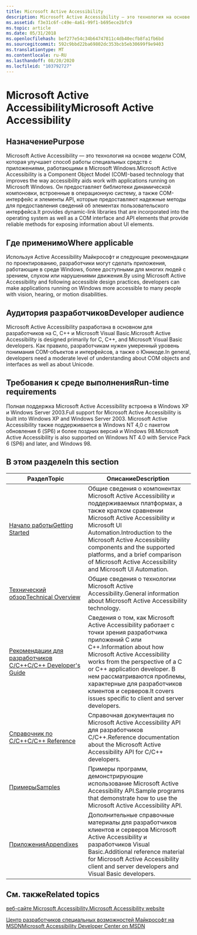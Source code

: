```yaml
---
title: Microsoft Active Accessibility
description: Microsoft Active Accessibility — это технология на основе модели COM, которая улучшает способ работы специальных средств с приложениями, работающими в Microsoft Windows.
ms.assetid: f3e31c6f-c49e-4a61-99f1-b695ece2bfc9
ms.topic: article
ms.date: 05/31/2018
ms.openlocfilehash: bef277e54c34b64747811c4db40ecfb8fa1fb6bd
ms.sourcegitcommit: 592c9bbd22ba69802dc353bcb5eb30699f9e9403
ms.translationtype: MT
ms.contentlocale: ru-RU
ms.lasthandoff: 08/20/2020
ms.locfileid: "103792727"
---
```

# <a name="microsoft-active-accessibility"></a><span data-ttu-id="98ac1-103">Microsoft Active Accessibility</span><span class="sxs-lookup"><span data-stu-id="98ac1-103">Microsoft Active Accessibility</span></span>

## <a name="purpose"></a><span data-ttu-id="98ac1-104">Назначение</span><span class="sxs-lookup"><span data-stu-id="98ac1-104">Purpose</span></span>

<span data-ttu-id="98ac1-105">Microsoft Active Accessibility — это технология на основе модели COM, которая улучшает способ работы специальных средств с приложениями, работающими в Microsoft Windows.</span><span class="sxs-lookup"><span data-stu-id="98ac1-105">Microsoft Active Accessibility is a Component Object Model (COM)-based technology that improves the way accessibility aids work with applications running on Microsoft Windows.</span></span> <span data-ttu-id="98ac1-106">Он предоставляет библиотеки динамической компоновки, встроенные в операционную систему, а также COM-интерфейс и элементы API, которые предоставляют надежные методы для предоставления сведений об элементах пользовательского интерфейса.</span><span class="sxs-lookup"><span data-stu-id="98ac1-106">It provides dynamic-link libraries that are incorporated into the operating system as well as a COM interface and API elements that provide reliable methods for exposing information about UI elements.</span></span>

## <a name="where-applicable"></a><span data-ttu-id="98ac1-107">Где применимо</span><span class="sxs-lookup"><span data-stu-id="98ac1-107">Where applicable</span></span>

<span data-ttu-id="98ac1-108">Используя Active Accessibility Майкрософт и следующие рекомендации по проектированию, разработчики могут сделать приложения, работающие в среде Windows, более доступными для многих людей с зрением, слухом или нарушениями движения.</span><span class="sxs-lookup"><span data-stu-id="98ac1-108">By using Microsoft Active Accessibility and following accessible design practices, developers can make applications running on Windows more accessible to many people with vision, hearing, or motion disabilities.</span></span>

## <a name="developer-audience"></a><span data-ttu-id="98ac1-109">Аудитория разработчиков</span><span class="sxs-lookup"><span data-stu-id="98ac1-109">Developer audience</span></span>

<span data-ttu-id="98ac1-110">Microsoft Active Accessibility разработана в основном для разработчиков на C, C++ и Microsoft Visual Basic.</span><span class="sxs-lookup"><span data-stu-id="98ac1-110">Microsoft Active Accessibility is designed primarily for C, C++, and Microsoft Visual Basic developers.</span></span> <span data-ttu-id="98ac1-111">Как правило, разработчикам нужен умеренный уровень понимания COM-объектов и интерфейсов, а также о Юникоде.</span><span class="sxs-lookup"><span data-stu-id="98ac1-111">In general, developers need a moderate level of understanding about COM objects and interfaces as well as about Unicode.</span></span>

## <a name="run-time-requirements"></a><span data-ttu-id="98ac1-112">Требования к среде выполнения</span><span class="sxs-lookup"><span data-stu-id="98ac1-112">Run-time requirements</span></span>

<span data-ttu-id="98ac1-113">Полная поддержка Microsoft Active Accessibility встроена в Windows XP и Windows Server 2003.</span><span class="sxs-lookup"><span data-stu-id="98ac1-113">Full support for Microsoft Active Accessibility is built into Windows XP and Windows Server 2003.</span></span> <span data-ttu-id="98ac1-114">Microsoft Active Accessibility также поддерживается в Windows NT 4,0 с пакетом обновления 6 (SP6) и более поздних версий и Windows 98.</span><span class="sxs-lookup"><span data-stu-id="98ac1-114">Microsoft Active Accessibility is also supported on Windows NT 4.0 with Service Pack 6 (SP6) and later, and Windows 98.</span></span>

## <a name="in-this-section"></a><span data-ttu-id="98ac1-115">В этом разделе</span><span class="sxs-lookup"><span data-stu-id="98ac1-115">In this section</span></span>



| <span data-ttu-id="98ac1-116">Раздел</span><span class="sxs-lookup"><span data-stu-id="98ac1-116">Topic</span></span>                                                             | <span data-ttu-id="98ac1-117">Описание</span><span class="sxs-lookup"><span data-stu-id="98ac1-117">Description</span></span>                                                                                                                                                                                 |
|-------------------------------------------------------------------|---------------------------------------------------------------------------------------------------------------------------------------------------------------------------------------------|
| [<span data-ttu-id="98ac1-118">Начало работы</span><span class="sxs-lookup"><span data-stu-id="98ac1-118">Getting Started</span></span>](getting-started.md)<br/>                 | <span data-ttu-id="98ac1-119">Общие сведения о компонентах Microsoft Active Accessibility и поддерживаемых платформах, а также кратком сравнении Microsoft Active Accessibility и Microsoft UI Automation.</span><span class="sxs-lookup"><span data-stu-id="98ac1-119">Introduction to the Microsoft Active Accessibility components and the supported platforms, and a brief comparison of Microsoft Active Accessibility and Microsoft UI Automation.</span></span><br/> |
| [<span data-ttu-id="98ac1-120">Технический обзор</span><span class="sxs-lookup"><span data-stu-id="98ac1-120">Technical Overview</span></span>](technical-overview.md)<br/>           | <span data-ttu-id="98ac1-121">Общие сведения о технологии Microsoft Active Accessibility.</span><span class="sxs-lookup"><span data-stu-id="98ac1-121">General information about Microsoft Active Accessibility technology.</span></span><br/>                                                                                                             |
| [<span data-ttu-id="98ac1-122">Рекомендации для разработчиков C/C++</span><span class="sxs-lookup"><span data-stu-id="98ac1-122">C/C++ Developer's Guide</span></span>](c-c---developer-s-guide.md)<br/> | <span data-ttu-id="98ac1-123">Сведения о том, как Microsoft Active Accessibility работает с точки зрения разработчика приложений C или C++.</span><span class="sxs-lookup"><span data-stu-id="98ac1-123">Information about how Microsoft Active Accessibility works from the perspective of a C or C++ application developer.</span></span> <span data-ttu-id="98ac1-124">В нем рассматриваются проблемы, характерные для разработчиков клиентов и серверов.</span><span class="sxs-lookup"><span data-stu-id="98ac1-124">It covers issues specific to client and server developers.</span></span><br/>  |
| [<span data-ttu-id="98ac1-125">Справочник по C/C++</span><span class="sxs-lookup"><span data-stu-id="98ac1-125">C/C++ Reference</span></span>](c-c---reference.md)<br/>                 | <span data-ttu-id="98ac1-126">Справочная документация по Microsoft Active Accessibility API для разработчиков C/C++.</span><span class="sxs-lookup"><span data-stu-id="98ac1-126">Reference documentation about the Microsoft Active Accessibility API for C/C++ developers.</span></span><br/>                                                                                       |
| [<span data-ttu-id="98ac1-127">Примеры</span><span class="sxs-lookup"><span data-stu-id="98ac1-127">Samples</span></span>](samples.md)<br/>                                 | <span data-ttu-id="98ac1-128">Примеры программ, демонстрирующие использование Microsoft Active Accessibility API.</span><span class="sxs-lookup"><span data-stu-id="98ac1-128">Sample programs that demonstrate how to use the Microsoft Active Accessibility API.</span></span><br/>                                                                                              |
| [<span data-ttu-id="98ac1-129">Приложения</span><span class="sxs-lookup"><span data-stu-id="98ac1-129">Appendixes</span></span>](appendixes.md)<br/>                           | <span data-ttu-id="98ac1-130">Дополнительные справочные материалы для разработчиков клиентов и серверов Microsoft Active Accessibility и разработчиков Visual Basic.</span><span class="sxs-lookup"><span data-stu-id="98ac1-130">Additional reference material for Microsoft Active Accessibility client and server developers and Visual Basic developers.</span></span><br/>                                                       |



 

## <a name="related-topics"></a><span data-ttu-id="98ac1-131">См. также</span><span class="sxs-lookup"><span data-stu-id="98ac1-131">Related topics</span></span>

<dl> <dt>

[<span data-ttu-id="98ac1-132">веб-сайте Microsoft Accessibility.</span><span class="sxs-lookup"><span data-stu-id="98ac1-132">Microsoft Accessibility website</span></span>](https://www.microsoft.com/enable/)
</dt> <dt>

[<span data-ttu-id="98ac1-133">Центр разработчиков специальных возможностей Майкрософт на MSDN</span><span class="sxs-lookup"><span data-stu-id="98ac1-133">Microsoft Accessibility Developer Center on MSDN</span></span>](/windows/apps/accessibility)
</dt> </dl>

 

